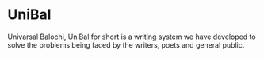 UniBal
======

Univarsal Balochi, UniBal for short is a writing system we have developed to solve the problems being faced by the writers, poets and general public.
